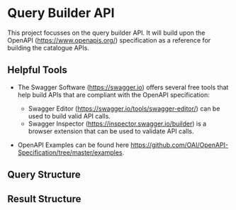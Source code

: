 # Query Builder API

This project focusses on the query builder API. 
It will build upon the OpenAPI (https://www.openapis.org/) specification as a reference for building the catalogue APIs.

## Helpful Tools

- The Swagger Software (https://swagger.io) offers several free tools that help build APIs that are compliant with the OpenAPI specification:

  - Swagger Editor (https://swagger.io/tools/swagger-editor/) can be used to build valid API calls.
  - Swagger Inspector (https://inspector.swagger.io/builder) is a browser extension that can be used to validate API calls.
  
- OpenAPI Examples can be found here https://github.com/OAI/OpenAPI-Specification/tree/master/examples.
  
## Query Structure

## Result Structure
